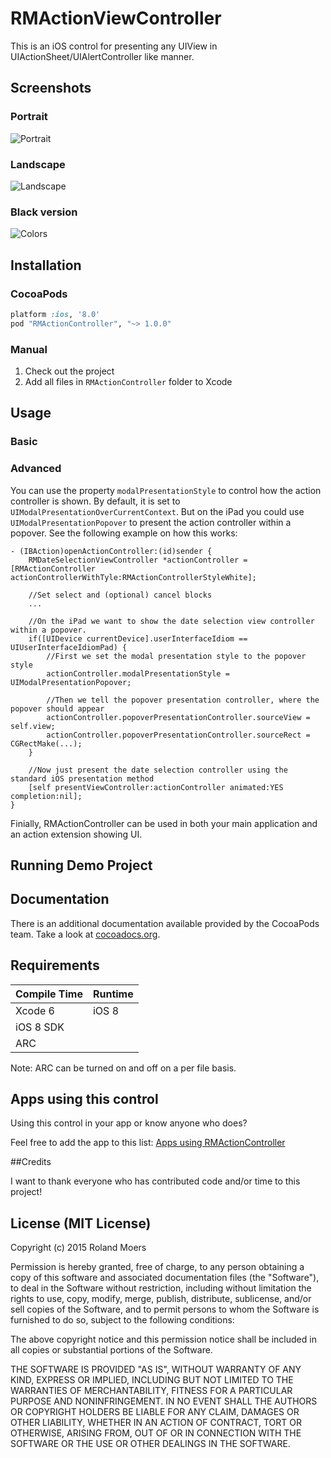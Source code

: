 # RMActionViewController
This is an iOS control for presenting any UIView in UIActionSheet/UIAlertController like manner.

## Screenshots
### Portrait
![Portrait](http://cooperrs.github.io/RMActionController/Images/Blur-Screen-Portrait.png)

### Landscape
![Landscape](http://cooperrs.github.com/RMActionController/Images/Blur-Screen-Landscape.png)

### Black version
![Colors](http://cooperrs.github.io/RMActionController/Images/Blur-Screen-Portrait-Black.png)

## Installation
### CocoaPods
```ruby
platform :ios, '8.0'
pod "RMActionController", "~> 1.0.0"
```

### Manual
1. Check out the project
2. Add all files in `RMActionController` folder to Xcode

## Usage
### Basic

### Advanced
You can use the property `modalPresentationStyle` to control how the action controller is shown. By default, it is set to `UIModalPresentationOverCurrentContext`. But on the iPad you could use `UIModalPresentationPopover` to present the action controller within a popover. See the following example on how this works:

```objc
- (IBAction)openActionController:(id)sender {
    RMDateSelectionViewController *actionController = [RMActionController actionControllerWithTyle:RMActionControllerStyleWhite];

    //Set select and (optional) cancel blocks
    ...

    //On the iPad we want to show the date selection view controller within a popover.
    if([UIDevice currentDevice].userInterfaceIdiom == UIUserInterfaceIdiomPad) {
        //First we set the modal presentation style to the popover style
        actionController.modalPresentationStyle = UIModalPresentationPopover;
        
        //Then we tell the popover presentation controller, where the popover should appear
        actionController.popoverPresentationController.sourceView = self.view;
        actionController.popoverPresentationController.sourceRect = CGRectMake(...);
    }

    //Now just present the date selection controller using the standard iOS presentation method
    [self presentViewController:actionController animated:YES completion:nil];
}
```

Finially, RMActionController can be used in both your main application and an action extension showing UI.

## Running Demo Project

## Documentation
There is an additional documentation available provided by the CocoaPods team. Take a look at [cocoadocs.org](http://cocoadocs.org/docsets/RMActionController/).

## Requirements

| Compile Time  | Runtime       |
| :------------ | :------------ |
| Xcode 6       | iOS 8         |
| iOS 8 SDK     |               |
| ARC           |               |

Note: ARC can be turned on and off on a per file basis.

## Apps using this control
Using this control in your app or know anyone who does?

Feel free to add the app to this list: [Apps using RMActionController](https://github.com/CooperRS/RMActionController/wiki/Apps-using-RMActionController)

##Credits

I want to thank everyone who has contributed code and/or time to this project!

## License (MIT License)
Copyright (c) 2015 Roland Moers

Permission is hereby granted, free of charge, to any person obtaining a copy
of this software and associated documentation files (the "Software"), to deal
in the Software without restriction, including without limitation the rights
to use, copy, modify, merge, publish, distribute, sublicense, and/or sell
copies of the Software, and to permit persons to whom the Software is
furnished to do so, subject to the following conditions:

The above copyright notice and this permission notice shall be included in
all copies or substantial portions of the Software.

THE SOFTWARE IS PROVIDED "AS IS", WITHOUT WARRANTY OF ANY KIND, EXPRESS OR
IMPLIED, INCLUDING BUT NOT LIMITED TO THE WARRANTIES OF MERCHANTABILITY,
FITNESS FOR A PARTICULAR PURPOSE AND NONINFRINGEMENT. IN NO EVENT SHALL THE
AUTHORS OR COPYRIGHT HOLDERS BE LIABLE FOR ANY CLAIM, DAMAGES OR OTHER
LIABILITY, WHETHER IN AN ACTION OF CONTRACT, TORT OR OTHERWISE, ARISING FROM,
OUT OF OR IN CONNECTION WITH THE SOFTWARE OR THE USE OR OTHER DEALINGS IN
THE SOFTWARE.
